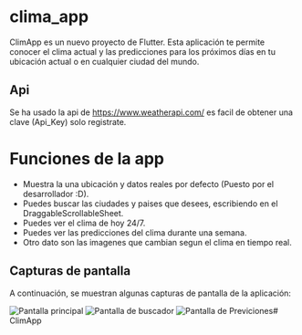 # clima_app

ClimApp es un nuevo proyecto de Flutter. Esta aplicación te permite conocer el clima actual y las predicciones para los próximos días en tu ubicación actual o en cualquier ciudad del mundo.

## Api

Se ha usado la api de https://www.weatherapi.com/ es facil de obtener una clave (Api_Key) solo registrate.

# Funciones de la app

- Muestra la una ubicación y datos reales por defecto (Puesto por el desarrollador :D).
- Puedes buscar las ciudades y paises que desees, escribiendo en el DraggableScrollableSheet.
- Puedes ver el clima de hoy 24/7.
- Puedes ver las predicciones del clima durante una semana.
- Otro dato son las imagenes que cambian segun el clima en tiempo real.

## Capturas de pantalla

A continuación, se muestran algunas capturas de pantalla de la aplicación:

![Pantalla principal](assets/images/cap1.png)
![Pantalla de buscador](assets/images/cap3.png)
![Pantalla de Previciones](assets/images/cap2.png)# ClimApp
